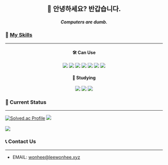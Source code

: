 
<div align=center>
	<h2>👋 안녕하세요? 반갑습니다.</h2>
</div>
<div align=center>
	<h5>Computers are dumb.</h5>
</div>

### 🤗 [My Skills](https://career.programmers.co.kr/pr/octopus)
---
<div align="center">
	<h4> 🛠️ Can Use </h4>
	<img src="https://img.shields.io/badge/Python-3776AB?style=flat&logo=Python&logoColor=white" />
	<img src="https://img.shields.io/badge/Java-3776AB?style=flat&logo=Java&logoColor=white" />
	<img src="https://img.shields.io/badge/HTML5-E34F26?style=flat&logo=HTML5&logoColor=white" />
	<img src="https://img.shields.io/badge/CSS3-1572B6?style=flat&logo=CSS3&logoColor=white" />
	<img src="https://img.shields.io/badge/MongoDB-47A248?style=flat&logo=MongoDB&logoColor=white" />
	<img src="https://img.shields.io/badge/Flutter-02569B?style=flat&logo=Flutter&logoColor=white" />
	<img src="https://img.shields.io/badge/Dart-0175C2?style=flat&logo=Dart&logoColor=white" />
	<br>
	<h4> 📖 Studying </h4>
	<img src="https://img.shields.io/badge/JavaScript-F7DF1E?style=flat&logo=JavaScript&logoColor=white" />
	<img src="https://img.shields.io/badge/Node.js-339933?style=flat&logo=Node.js&logoColor=white" />
	<img src="https://img.shields.io/badge/MySQL-4479A1?style=flat&logo=MySQL&logoColor=white" />
</div>

### 👻 Current Status
---
[![Solved.ac Profile](http://mazassumnida.wtf/api/v2/generate_badge?boj=story3798)](https://solved.ac/story3798)
<img src="https://github-readme-stats.vercel.app/api/top-langs/?username=DURAM0830&layout=compact&theme=radical"><br><br>
<img src="https://github-readme-stats.vercel.app/api?username=DURAM0830&show_icons=true&theme=radical">

### 📞 Contact Us
---
- EMAIL: wonhee@leewonhee.xyz
